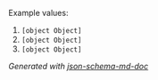 Example values: 

 1. `[object Object]`
 2. `[object Object]`
 3. `[object Object]`

_Generated with [json-schema-md-doc](https://brianwendt.github.io/json-schema-md-doc/)_